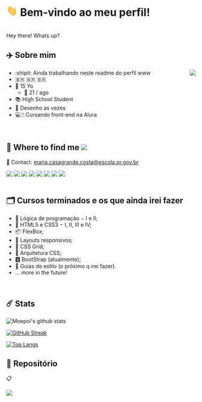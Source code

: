 <img src="https://raw.githubusercontent.com/ABSphreak/ABSphreak/master/gifs/Hi.gif" width="30px"> Bem-vindo ao meu perfil!
======

<br>
Hey there! Whats up?

:airplane: Sobre mim 
------
   <img align="right" src="https://cdn.discordapp.com/attachments/854034503274463242/854035743228035082/baixados.jpg">

* :shipit: Ainda trabalhando neste readme do perfil www
* :brazil: :brazil: :brazil:
* :bookmark: 15 Yo   
  - :birthday: 21 / ago
* :books: High School Student
* :art: Desenho as vezes
* :computer::computer_mouse:	Cursando front-end na Alura
<br>

:compass: Where to find me <img src="https://media.giphy.com/media/VgCDAzcKvsR6OM0uWg/giphy.gif" width="50"> 
------

  📝 Contact: maria.casagrande.costa@escola.pr.gov.br

<section> 
<a href="https://github.com/MariaClaraC" target="_blank"><img src="https://img.shields.io/badge/github-21262c?style=for-the-badge&logo=github&logoColor=white" target="_blank"></a>
<a href="mailto:maria.casagrande.costa@escola.pr.gov.br" target="_blank"><img src="https://img.shields.io/badge/Gmail-D14836?style=for-the-badge&logo=gmail&logoColor=white"></a>
<a href="https://www.youtube.com/channel/UCZR-10ydDCyg0SL-cmOxgGQ" target="_blank"><img src="https://img.shields.io/badge/YouTube-FF0000?style=for-the-badge&logo=youtube&logoColor=white" target="_blank"></a>
<a href="https://twitter.com/KKey_yo" target="_blank"><img src="https://img.shields.io/badge/twitter-00acee?style=for-the-badge&logo=twitter&logoColor=white" target="_blank"></a>
<a href="https://www.instagram.com/kkey_yo/" target="_blank"><img src="https://img.shields.io/badge/-Instagram-%23E4405F?style=for-the-badge&logo=instagram&logoColor=white" target="_blank"></a> 
<a href="https://steamcommunity.com/id/KKyooishi" target="_blank"><img src="https://img.shields.io/badge/steam-1b2838?style=for-the-badge&logo=steam&logoColor=white" target="_blank"></a>
<a href="https://br.pinterest.com/Urghwt/_saved/"><img src="https://img.shields.io/badge/pinterest-E60023?style=for-the-badge&logo=pinterest&logoColor=white"></a>
<a href="https://www.planetminecraft.com/member/chocoladwichs/" target="_blank"><img src="https://img.shields.io/badge/planetminecraft-00acee?style=for-the-badge&logo=planetminecraft&logoColor=white" target="_blank"></a>
</section> 
<br>

:card_index_dividers: Cursos terminados e os que ainda irei fazer
------
  
* :jigsaw: Lógica de programação − I e II;
* :speech_balloon: HTML5 e CSS3 − I, II, III e IV;
* :package: FlexBox;
* :iphone: Layouts responsivos;
* :bricks: CSS Grid;
* :open_file_folder: Arquitetura CSS;
* :b: BootStrap (atualmente);
* :symbols:	 Guias de estilo (o próximo q irei fazer).
*  ... more in the future!
  <br>
  
:comet: Stats
 ------ 
 

![Moepoi's github stats](https://bad-apple-github-readme.vercel.app/api?show_bg=1&username=MariaClaraC&show_icons=true)

[![GitHub Streak](http://github-readme-streak-stats.herokuapp.com?user=MariaClaraC&theme=onedark_duo&hide_border=true&dates=DBDADA&currStreakLabel=FFFEFE&stroke=333333F9&ring=5094F0&fire=5094F0&sideNums=D5E5FA&sideLabels=FFFEFE&currStreakNum=D5E5FAF9)](https://git.io/streak-stats)

[![Top Langs](https://github-readme-stats.vercel.app/api/top-langs/?username=MariaClaraC&theme=default_repocard&layout=compact)](https://github.com/anuraghazra/github-readme-stats&layout=compact)


 
:seedling: Repositório
------

:clipboard:
<section class="repositorio">
  <a href="https://github.com/MariaClaraC/edutech-PR">
  <img height="120em" align="center" src="https://github-readme-stats.vercel.app/api/pin/?username=MariaClaraC&repo=edutech-pr&theme=default_repocard"/>
</a>
<!--
<a href="https://github.com/anuraghazra/convoychat">
  <img align="center" src="https://github-readme-stats.vercel.app/api/pin/?username=anuraghazra&repo=convoychat" />
</a>


![Moepoi's github stats](https://bad-apple-github-readme.vercel.app/api?show_bg=1&username=MariaClaraC&show_icons=true)
<a href="https://github.com/onimur/handle-path-oz">
 <img height="180em" align="right" alt="My github stats" src="https://github-readme-stats.vercel.app/api/top-langs/?username=MariaClaraC&theme=default_repocard&layout=compact">
</a>
[![GitHub Streak](http://github-readme-streak-stats.herokuapp.com?user=MariaClaraC&theme=onedark_duo&hide_border=true&dates=DBDADA&currStreakLabel=FFFEFE&stroke=333333F9&ring=5094F0&fire=5094F0&sideNums=D5E5FA&sideLabels=FFFEFE&currStreakNum=D5E5FAF9)](https://git.io/streak-stats)

-->

</section>

  ㅤ
---

<details> <summary><b> :construction: profile credits</b></summary>
  <div> 
 
   - [Moepoi for the bad apple github stat!](https://github.com/moepoi)
   - [Top Langs!](https://github.com/anuraghazra/github-readme-stats)
   - [!GitHub Streak by DenverCoder1](http://github-readme-streak-stats.herokuapp.com/demo/)!
  </div> 
</details>
